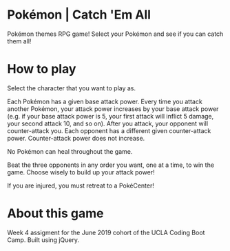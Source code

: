 # Pokémon | Catch 'Em All
Pokémon themes RPG game! Select your Pokémon and see if you can catch them all! 

# How to play
Select the character that you want to play as.

Each Pokémon has a given base attack power. Every time you attack another Pokémon, your attack power increases by your base attack power (e.g. if your base attack power is 5, your first attack will inflict 5 damage, your second attack 10, and so on).
After you attack, your opponent will counter-attack you. Each opponent has a different given counter-attack power. Counter-attack power does not increase.

No Pokémon can heal throughout the game.

Beat the three opponents in any order you want, one at a time, to win the game. Choose wisely to build up your attack power!

If you are injured, you must retreat to a PokéCenter!

# About this game
Week 4 assigment for the June 2019 cohort of the UCLA Coding Boot Camp. Built using jQuery.
